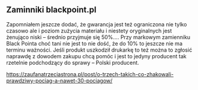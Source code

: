 ## Zaminniki blackpoint.pl

Zapomniałem jeszcze dodać, że gwarancja jest też ograniczona nie tylko czasowo ale i poziom zużycia materiału i niestety oryginalnych jest żenująco niski – średnio przyjmuje się 50%…. Przy markowym zamienniku Black Pointa choć tani nie jest to nie dość, że do 10% to jeszcze nie ma terminu ważności. Jeśli produkt uszkodził drukarkę to też można to zgłosić naprawdę z dowodem zakupu chcą pomóc i jest to jedyny producent tak rzetelnie podchodzący do sprawy – Polski producent.

https://zaufanatrzeciastrona.pl/post/o-trzech-takich-co-zhakowali-prawdziwy-pociag-a-nawet-30-pociagow/
